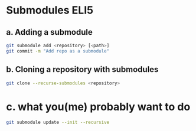 # Submodules ELI5

## a. Adding a submodule
```bash
git submodule add <repository> [<path>]
git commit -m "Add repo as a submodule"

```

## b. Cloning a repository with submodules
```bash
git clone --recurse-submodules <repository>
```

# c. what you(me) probably want to do
```bash
git submodule update --init --recursive
```
